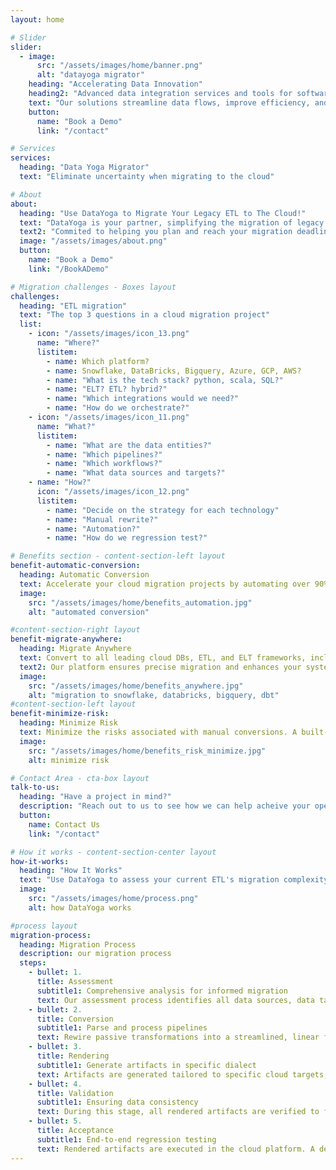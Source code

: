 ```yaml
---
layout: home

# Slider
slider:
  - image:
      src: "/assets/images/home/banner.png"
      alt: "datayoga migrator"
    heading: "Accelerating Data Innovation"
    heading2: "Advanced data integration services and tools for software companies, integrators and enterprises"
    text: "Our solutions streamline data flows, improve efficiency, and support innovation"
    button:
      name: "Book a Demo"
      link: "/contact"

# Services
services:
  heading: "Data Yoga Migrator"
  text: "Eliminate uncertainty when migrating to the cloud"

# About
about:
  heading: "Use DataYoga to Migrate Your Legacy ETL to The Cloud!"
  text: "DataYoga is your partner, simplifying the migration of legacy ETL processes to the cloud. Our platform specifically caters to the nuanced demands of businesses undergoing ETL transformation"
  text2: "Commited to helping you plan and reach your migration deadlines"
  image: "/assets/images/about.png"
  button:
    name: "Book a Demo"
    link: "/BookADemo"

# Migration challenges - Boxes layout
challenges:
  heading: "ETL migration"
  text: "The top 3 questions in a cloud migration project"
  list:
    - icon: "/assets/images/icon_13.png"
      name: "Where?"
      listitem:
        - name: Which platform?
        - name: Snowflake, DataBricks, Bigquery, Azure, GCP, AWS?
        - name: "What is the tech stack? python, scala, SQL?"
        - name: "ELT? ETL? hybrid?"
        - name: "Which integrations would we need?"
        - name: "How do we orchestrate?"
    - icon: "/assets/images/icon_11.png"
      name: "What?"
      listitem:
        - name: "What are the data entities?"
        - name: "Which pipelines?"
        - name: "Which workflows?"
        - name: "What data sources and targets?"
    - name: "How?"
      icon: "/assets/images/icon_12.png"
      listitem:
        - name: "Decide on the strategy for each technology"
        - name: "Manual rewrite?"
        - name: "Automation?"
        - name: "How do we regression test?"

# Benefits section - content-section-left layout
benefit-automatic-conversion:
  heading: Automatic Conversion
  text: Accelerate your cloud migration projects by automating over 90% of the process and 100% of the validations, significantly reducing the time to completion and enhancing your return on investment. This robust automation strategy minimizes human errors and ensures a higher quality migration, facilitating a smooth and reliable transition to any cloud platform.
  image:
    src: "/assets/images/home/benefits_automation.jpg"
    alt: "automated conversion"

#content-section-right layout 
benefit-migrate-anywhere:
  heading: Migrate Anywhere
  text: Convert to all leading cloud DBs, ETL, and ELT frameworks, including Snowflake, DataBricks, Bigquery, and DBT.
  text2: Our platform ensures precise migration and enhances your system’s performance with target-specific configurations, making the most of your specific cloud database’s capabilities. This approach not only optimizes cloud efficiency and scalability but also significantly boosts your operational efficiency. Your data pipelines will be robust and ready for future technological advancements.
  image:
    src: "/assets/images/home/benefits_anywhere.jpg"
    alt: "migration to snowflake, databricks, bigquery, dbt"
#content-section-left layout
benefit-minimize-risk:
  heading: Minimize Risk
  text: Minimize the risks associated with manual conversions. A built-in validation process is automatically created for each transformation, checking the integrity and consistency of data, ensuring any potential issues are identified and resolved early. Our preliminary assessments detect potential obstacles before the migration begins, allowing for timely and effective planning. This proactive approach not only maintains the quality and reliability of your data infrastructure but also minimizes downtime and operational disruptions.
  image:
    src: "/assets/images/home/benefits_risk_minimize.jpg"
    alt: minimize risk

# Contact Area - cta-box layout
talk-to-us:
  heading: "Have a project in mind?"
  description: "Reach out to us to see how we can help acheive your operational cost targets by migrating your ETL to the cloud with DataYoga"
  button:
    name: Contact Us
    link: "/contact"

# How it works - content-section-center layout
how-it-works:
  heading: "How It Works"
  text: "Use DataYoga to assess your current ETL's migration complexity, then migrate with ease to any leading cloud"
  image:
    src: "/assets/images/home/process.png"
    alt: how DataYoga works

#process layout
migration-process:
  heading: Migration Process
  description: our migration process
  steps:
    - bullet: 1.
      title: Assessment
      subtitle1: Comprehensive analysis for informed migration
      text: Our assessment process identifies all data sources, data targets, lookup entities, transformations, and expression types, producing a detailed report that classifies the complexity of each pipeline.
    - bullet: 2.
      title: Conversion
      subtitle1: Parse and process pipelines
      text: Rewire passive transformations into a streamlined, linear flow and transform all blocks into our proprietary, target-agnostic format. This ensures that piplines are ready to be optimized for any cloud environment in the subsequent rendering step.
    - bullet: 3.
      title: Rendering
      subtitle1: Generate artifacts in specific dialect
      text: Artifacts are generated tailored to specific cloud targets, ensuring accurate dialect translation and optimization. This process meticulously adapts your pipelines to the unique requirements and capabilities of your chosen cloud platform.
    - bullet: 4.
      title: Validation
      subtitle1: Ensuring data consistency
      text: During this stage, all rendered artifacts are verified to function correctly and that data entities align precisely with those in the target database. Using automated comparison tools, the new pipelines are regression tested to ensure a full match with the legacy system.
    - bullet: 5.
      title: Acceptance
      subtitle1: End-to-end regression testing
      text: Rendered artifacts are executed in the cloud platform. A detailed comparison is conducted of the target data entities with those from the legacy pipelines. This final verification ensures that the migration not only aligns perfectly with operational requirements but also maintains data integrity.
---
```

